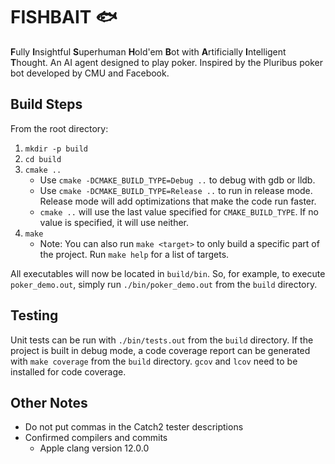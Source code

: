 # FISHBAIT 🐟
**F**ully **I**nsightful **S**uperhuman **H**old'em **B**ot with
**A**rtificially **I**ntelligent **T**hought. An AI agent designed to play
poker. Inspired by the Pluribus poker bot developed by CMU and Facebook.

## Build Steps
From the root directory:

1. `mkdir -p build`
2. `cd build`
3. `cmake ..`
    - Use `cmake -DCMAKE_BUILD_TYPE=Debug ..` to debug with gdb or lldb.
    - Use `cmake -DCMAKE_BUILD_TYPE=Release ..` to run in release mode. Release
      mode will add optimizations that make the code run faster.
    - `cmake ..` will use the last value specified for `CMAKE_BUILD_TYPE`. If no
      value is specified, it will use neither.
4. `make`
    - Note: You can also run `make <target>` to only build a specific part of
      the project. Run `make help` for a list of targets.

All executables will now be located in `build/bin`. So, for example, to execute
`poker_demo.out`, simply run `./bin/poker_demo.out` from the `build` directory.

## Testing
Unit tests can be run with `./bin/tests.out` from the `build` directory.
If the project is built in debug mode, a code coverage report can be generated
with `make coverage` from the `build` directory. `gcov` and `lcov` need to be
installed for code coverage.

## Other Notes
* Do not put commas in the Catch2 tester descriptions
* Confirmed compilers and commits
  * Apple clang version 12.0.0